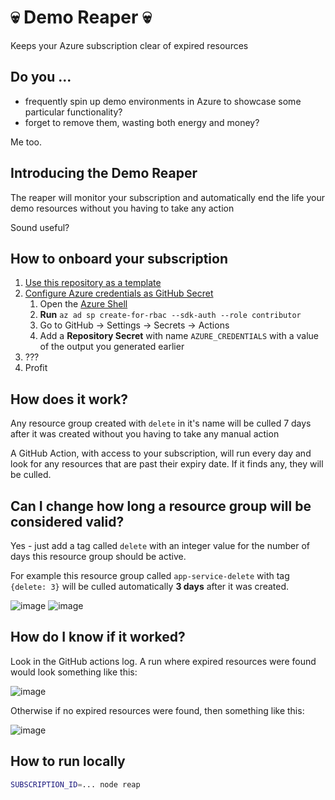 # 💀 Demo Reaper 💀

Keeps your Azure subscription clear of expired resources

## Do you ...

* frequently spin up demo environments in Azure to showcase some particular functionality?
* forget to remove them, wasting both energy and money?

Me too.

## Introducing the Demo Reaper

The reaper will monitor your subscription and automatically end the life your demo resources without you having to take any action

Sound useful? 

## How to onboard your subscription

1. [Use this repository as a template](https://github.com/jasoncabot-ms/demo_reaper/generate)
1. [Configure Azure credentials as GitHub Secret](https://github.com/marketplace/actions/azure-cli-action#configure-azure-credentials-as-github-secret)
   1. Open the [Azure Shell](https://shell.azure.com)
   1. **Run** `az ad sp create-for-rbac --sdk-auth --role contributor`
   1. Go to GitHub -> Settings -> Secrets -> Actions
   1. Add a **Repository Secret** with name `AZURE_CREDENTIALS` with a value of the output you generated earlier
3. ???
4. Profit

## How does it work?

Any resource group created with `delete` in it's name will be culled 7 days after it was created without you having to take any manual action

A GitHub Action, with access to your subscription, will run every day and look for any resources that are past their expiry date. If it finds any, they will be culled.

## Can I change how long a resource group will be considered valid?

Yes - just add a tag called `delete` with an integer value for the number of days this resource group should be active.

For example this resource group called `app-service-delete` with tag `{delete: 3}` will be culled automatically **3 days** after it was created.

![image](https://user-images.githubusercontent.com/51163690/144624751-f58592ef-ebf7-48e6-9ac3-ff507a268732.png)
![image](https://user-images.githubusercontent.com/51163690/144624790-3b907be8-512a-42b7-a0eb-fd38c2a4b64d.png)

## How do I know if it worked?

Look in the GitHub actions log. A run where expired resources were found would look something like this:

![image](https://user-images.githubusercontent.com/51163690/144629997-fae8b5f6-a6cb-49f2-a655-dba87070c54b.png)

Otherwise if no expired resources were found, then something like this:

![image](https://user-images.githubusercontent.com/51163690/144630179-0e6e35dc-51c7-4e9a-b71f-557fd57a0c20.png)


## How to run locally

```bash
SUBSCRIPTION_ID=... node reap
```
